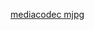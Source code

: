 [mediacodec mjpg](https://devtalk.nvidia.com/default/topic/991595/omx-nvidia-mjpeg-decoder-frame-rate-issue-when-using-mediacodec-/)
